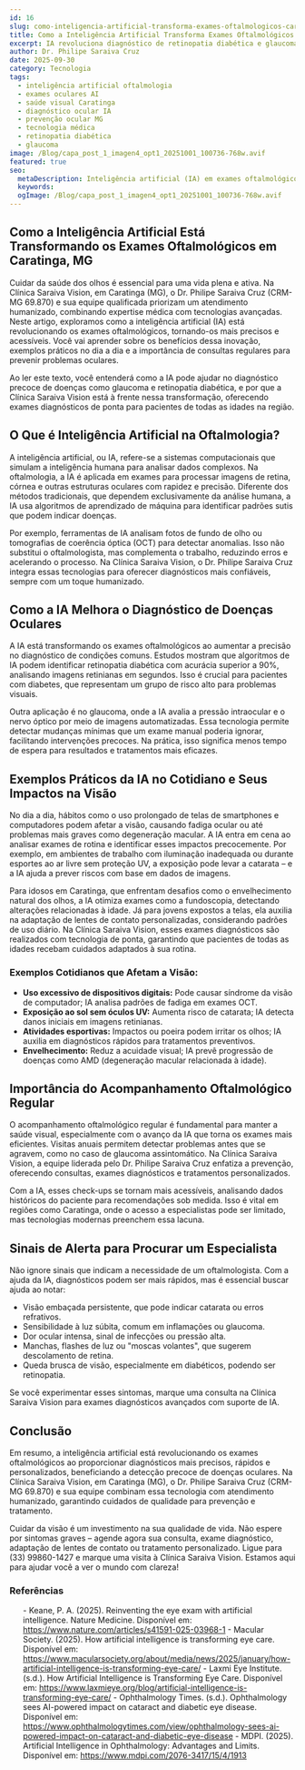 ```yaml
---
id: 16
slug: como-inteligencia-artificial-transforma-exames-oftalmologicos-caratinga-mg
title: Como a Inteligência Artificial Transforma Exames Oftalmológicos | Caratinga MG
excerpt: IA revoluciona diagnóstico de retinopatia diabética e glaucoma. Dr. Philipe Saraiva usa tecnologia avançada em Caratinga, MG.
author: Dr. Philipe Saraiva Cruz
date: 2025-09-30
category: Tecnologia
tags:
  - inteligência artificial oftalmologia
  - exames oculares AI
  - saúde visual Caratinga
  - diagnóstico ocular IA
  - prevenção ocular MG
  - tecnologia médica
  - retinopatia diabética
  - glaucoma
image: /Blog/capa_post_1_imagen4_opt1_20251001_100736-768w.avif
featured: true
seo:
  metaDescription: Inteligência artificial (IA) em exames oftalmológicos: OCT-A, detecção precoce de glaucoma e retinopatia. Dr. Philipe Saraiva em Caratinga, MG.
  keywords: 
  ogImage: /Blog/capa_post_1_imagen4_opt1_20251001_100736-768w.avif
---
```


## Como a Inteligência Artificial Está Transformando os Exames Oftalmológicos em Caratinga, MG

Cuidar da saúde dos olhos é essencial para uma vida plena e ativa. Na Clínica Saraiva Vision, em Caratinga (MG), o Dr. Philipe Saraiva Cruz (CRM-MG 69.870) e sua equipe qualificada priorizam um atendimento humanizado, combinando expertise médica com tecnologias avançadas. Neste artigo, exploramos como a inteligência artificial (IA) está revolucionando os exames oftalmológicos, tornando-os mais precisos e acessíveis. Você vai aprender sobre os benefícios dessa inovação, exemplos práticos no dia a dia e a importância de consultas regulares para prevenir problemas oculares.

Ao ler este texto, você entenderá como a IA pode ajudar no diagnóstico precoce de doenças como glaucoma e retinopatia diabética, e por que a Clínica Saraiva Vision está à frente nessa transformação, oferecendo exames diagnósticos de ponta para pacientes de todas as idades na região.

## O Que é Inteligência Artificial na Oftalmologia?

A inteligência artificial, ou IA, refere-se a sistemas computacionais que simulam a inteligência humana para analisar dados complexos. Na oftalmologia, a IA é aplicada em exames para processar imagens de retina, córnea e outras estruturas oculares com rapidez e precisão. Diferente dos métodos tradicionais, que dependem exclusivamente da análise humana, a IA usa algoritmos de aprendizado de máquina para identificar padrões sutis que podem indicar doenças.

Por exemplo, ferramentas de IA analisam fotos de fundo de olho ou tomografias de coerência óptica (OCT) para detectar anomalias. Isso não substitui o oftalmologista, mas complementa o trabalho, reduzindo erros e acelerando o processo. Na Clínica Saraiva Vision, o Dr. Philipe Saraiva Cruz integra essas tecnologias para oferecer diagnósticos mais confiáveis, sempre com um toque humanizado.

## Como a IA Melhora o Diagnóstico de Doenças Oculares

A IA está transformando os exames oftalmológicos ao aumentar a precisão no diagnóstico de condições comuns. Estudos mostram que algoritmos de IA podem identificar retinopatia diabética com acurácia superior a 90%, analisando imagens retinianas em segundos. Isso é crucial para pacientes com diabetes, que representam um grupo de risco alto para problemas visuais.

Outra aplicação é no glaucoma, onde a IA avalia a pressão intraocular e o nervo óptico por meio de imagens automatizadas. Essa tecnologia permite detectar mudanças mínimas que um exame manual poderia ignorar, facilitando intervenções precoces. Na prática, isso significa menos tempo de espera para resultados e tratamentos mais eficazes.

## Exemplos Práticos da IA no Cotidiano e Seus Impactos na Visão

No dia a dia, hábitos como o uso prolongado de telas de smartphones e computadores podem afetar a visão, causando fadiga ocular ou até problemas mais graves como degeneração macular. A IA entra em cena ao analisar exames de rotina e identificar esses impactos precocemente. Por exemplo, em ambientes de trabalho com iluminação inadequada ou durante esportes ao ar livre sem proteção UV, a exposição pode levar a catarata – e a IA ajuda a prever riscos com base em dados de imagens.

Para idosos em Caratinga, que enfrentam desafios como o envelhecimento natural dos olhos, a IA otimiza exames como a fundoscopia, detectando alterações relacionadas à idade. Já para jovens expostos a telas, ela auxilia na adaptação de lentes de contato personalizadas, considerando padrões de uso diário. Na Clínica Saraiva Vision, esses exames diagnósticos são realizados com tecnologia de ponta, garantindo que pacientes de todas as idades recebam cuidados adaptados à sua rotina.

### Exemplos Cotidianos que Afetam a Visão:

  - **Uso excessivo de dispositivos digitais:** Pode causar síndrome da visão de computador; IA analisa padrões de fadiga em exames OCT.
  - **Exposição ao sol sem óculos UV:** Aumenta risco de catarata; IA detecta danos iniciais em imagens retinianas.
  - **Atividades esportivas:** Impactos ou poeira podem irritar os olhos; IA auxilia em diagnósticos rápidos para tratamentos preventivos.
  - **Envelhecimento:** Reduz a acuidade visual; IA prevê progressão de doenças como AMD (degeneração macular relacionada à idade).

## Importância do Acompanhamento Oftalmológico Regular

O acompanhamento oftalmológico regular é fundamental para manter a saúde visual, especialmente com o avanço da IA que torna os exames mais eficientes. Visitas anuais permitem detectar problemas antes que se agravem, como no caso de glaucoma assintomático. Na Clínica Saraiva Vision, a equipe liderada pelo Dr. Philipe Saraiva Cruz enfatiza a prevenção, oferecendo consultas, exames diagnósticos e tratamentos personalizados.

Com a IA, esses check-ups se tornam mais acessíveis, analisando dados históricos do paciente para recomendações sob medida. Isso é vital em regiões como Caratinga, onde o acesso a especialistas pode ser limitado, mas tecnologias modernas preenchem essa lacuna.

## Sinais de Alerta para Procurar um Especialista

Não ignore sinais que indicam a necessidade de um oftalmologista. Com a ajuda da IA, diagnósticos podem ser mais rápidos, mas é essencial buscar ajuda ao notar:

  - Visão embaçada persistente, que pode indicar catarata ou erros refrativos.
  - Sensibilidade à luz súbita, comum em inflamações ou glaucoma.
  - Dor ocular intensa, sinal de infecções ou pressão alta.
  - Manchas, flashes de luz ou "moscas volantes", que sugerem descolamento de retina.
  - Queda brusca de visão, especialmente em diabéticos, podendo ser retinopatia.

Se você experimentar esses sintomas, marque uma consulta na Clínica Saraiva Vision para exames diagnósticos avançados com suporte de IA.

## Conclusão

Em resumo, a inteligência artificial está revolucionando os exames oftalmológicos ao proporcionar diagnósticos mais precisos, rápidos e personalizados, beneficiando a detecção precoce de doenças oculares. Na Clínica Saraiva Vision, em Caratinga (MG), o Dr. Philipe Saraiva Cruz (CRM-MG 69.870) e sua equipe combinam essa tecnologia com atendimento humanizado, garantindo cuidados de qualidade para prevenção e tratamento.

Cuidar da visão é um investimento na sua qualidade de vida. Não espere por sintomas graves – agende agora sua consulta, exame diagnóstico, adaptação de lentes de contato ou tratamento personalizado. Ligue para (33) 99860-1427 e marque uma visita à Clínica Saraiva Vision. Estamos aqui para ajudar você a ver o mundo com clareza!

### Referências

<ol>
  - Keane, P. A. (2025). Reinventing the eye exam with artificial intelligence. Nature Medicine. Disponível em: <a href="https://www.nature.com/articles/s41591-025-03968-1" target="_blank" rel="noopener noreferrer">https://www.nature.com/articles/s41591-025-03968-1</a>
  - Macular Society. (2025). How artificial intelligence is transforming eye care. Disponível em: <a href="https://www.macularsociety.org/about/media/news/2025/january/how-artificial-intelligence-is-transforming-eye-care/" target="_blank" rel="noopener noreferrer">https://www.macularsociety.org/about/media/news/2025/january/how-artificial-intelligence-is-transforming-eye-care/</a>
  - Laxmi Eye Institute. (s.d.). How Artificial Intelligence is Transforming Eye Care. Disponível em: <a href="https://www.laxmieye.org/blog/artificial-intelligence-is-transforming-eye-care/" target="_blank" rel="noopener noreferrer">https://www.laxmieye.org/blog/artificial-intelligence-is-transforming-eye-care/</a>
  - Ophthalmology Times. (s.d.). Ophthalmology sees AI-powered impact on cataract and diabetic eye disease. Disponível em: <a href="https://www.ophthalmologytimes.com/view/ophthalmology-sees-ai-powered-impact-on-cataract-and-diabetic-eye-disease" target="_blank" rel="noopener noreferrer">https://www.ophthalmologytimes.com/view/ophthalmology-sees-ai-powered-impact-on-cataract-and-diabetic-eye-disease</a>
  - MDPI. (2025). Artificial Intelligence in Ophthalmology: Advantages and Limits. Disponível em: <a href="https://www.mdpi.com/2076-3417/15/4/1913" target="_blank" rel="noopener noreferrer">https://www.mdpi.com/2076-3417/15/4/1913</a>
</ol>